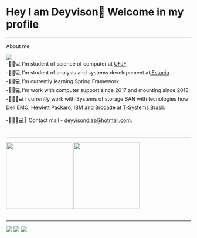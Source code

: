 
# Hey I am Deyvison🤙 Welcome in my profile
<hr>

About me
<div>
 <img src="https://www.google.com/imgres?imgurl=https%3A%2F%2Ftm.ibxk.com.br%2F2021%2F08%2F10%2F10181814794027.jpg%3Fims%3D1120x420&imgrefurl=https%3A%2F%2Fwww.tecmundo.com.br%2Fmercado%2F222806-5-linguagens-programacao-usadas-2021.htm&tbnid=fxHkkxdd8OB9PM&vet=12ahUKEwi7rMGJhqP3AhVClJUCHVtoArIQMygCegUIARC9AQ..i&docid=-Kc6Q_mUXotk-M&w=1120&h=420&q=imagens%20programa%C3%A7%C3%A3o&ved=2ahUKEwi7rMGJhqP3AhVClJUCHVtoArIQMygCegUIARC9AQ"/> 
 </div>
<div >
-🧔🏽💻 I’m student of science of computer at <a href ="https://www2.ufjf.br/ufjf/"> UFJF</a>.<br>
-🧔🏽💻 I’m student of analysis and systems developement at<a href ="https://estacio.br/"> Estacio</a>.<br>
-🧔🏽💻 I’m currently learning Spring Framework.<br>
-🧔🏽💻 I'm work with computer support since 2017 and mounting since 2018.<br>
-👨🏽‍💻💻 I currently work with Systems of storage SAN with tecnologies how Dell EMC, Hewlett Packard, IBM and Brocade at <a href="https://www.t-systems.com/br/pt?wt_ga=98021530943_426451130085&wt_kw=e_98021530943_t-systems&wt_mc=98021530943.426451130085.e.t-systems/"> T-Systems Brasil</a>.<br>
  <br>
-👨🏽‍💻💻💬 Contact mail - <a href="deyvisondias@hotmail.com">deyvisondias@hotmail.com</a>.<br>
</div>
<br>
<hr>
<div>
  <a href="https://github.com/deyvisongdias" > 
  <img height="180em" src="https://github-readme-stats.vercel.app/api?username=deyvisongdias&show_icons=true&theme=midnight-purple"/>
  <img height="180em" src="https://github-readme-stats.vercel.app/api/top-langs/?username=deyvisongdias&layout=compact&langs_count=16&theme=midnight-purple"/>
</div>
<br>
  <hr>
  <div>
     <a href="https://www.linkedin.com/in/deyvison-gregorio-435301207/"><img src="https://img.shields.io/badge/LinkedIn-0077B5?style=for-the-badge&logo=linkedin&logoColor=white" target="_blanck"></a>
     <a href="https://www.instagram.com/deyvison_dias_/?hl=pt-br"><img src="https://img.shields.io/badge/Instagram-E4405F?style=for-the-badge&logo=instagram&logoColor=white" target="_blanck"></a>
     <a href="https://www.twitch.tv/doczik4"><img src="https://img.shields.io/badge/Twitch-9146FF?style=for-the-badge&logo=twitch&logoColor=white" target="_blanck"></a>
  </div>

